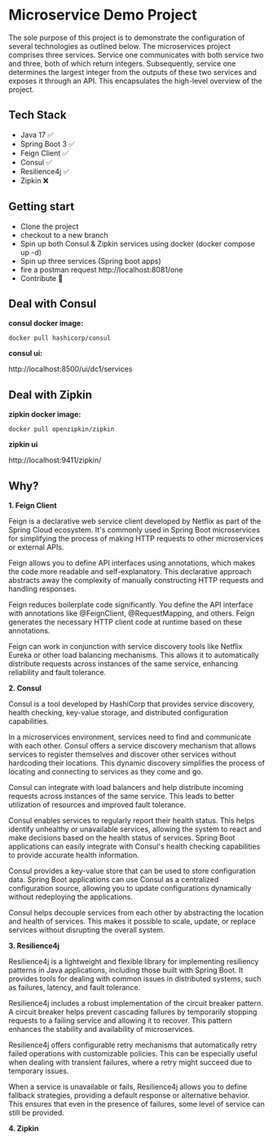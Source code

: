 # Microservice Demo Project

The sole purpose of this project is to demonstrate the configuration of several technologies as outlined below. The microservices project comprises three services. Service one communicates with both service two and three, both of which return integers. Subsequently, service one determines the largest integer from the outputs of these two services and exposes it through an API. This encapsulates the high-level overview of the project.

## Tech Stack
- Java 17 ✅
- Spring Boot 3 ✅
- Feign Client ✅
- Consul ✅
- Resilience4j ✅
- Zipkin ❌ 


## Getting start
- Clone the project
- checkout to a new branch
- Spin up both Consul & Zipkin services using docker (docker compose up -d)
- Spin up three services (Spring boot apps)
- fire a postman request
  http://localhost:8081/one
- Contribute 🤞

## Deal with Consul


**consul docker image:** 

`docker pull hashicorp/consul`

**consul ui:**

http://localhost:8500/ui/dc1/services


## Deal with Zipkin

**zipkin docker image:**

`docker pull openzipkin/zipkin`

**zipkin ui**

http://localhost:9411/zipkin/



## Why?

**1. Feign Client**

Feign is a declarative web service client developed by Netflix as part of the Spring Cloud ecosystem. It's commonly used in Spring Boot microservices for simplifying the process of making HTTP requests to other microservices or external APIs.

Feign allows you to define API interfaces using annotations, which makes the code more readable and self-explanatory. This declarative approach abstracts away the complexity of manually constructing HTTP requests and handling responses.

Feign reduces boilerplate code significantly. You define the API interface with annotations like @FeignClient, @RequestMapping, and others. Feign generates the necessary HTTP client code at runtime based on these annotations.

Feign can work in conjunction with service discovery tools like Netflix Eureka or other load balancing mechanisms. This allows it to automatically distribute requests across instances of the same service, enhancing reliability and fault tolerance.


**2. Consul**

Consul is a tool developed by HashiCorp that provides service discovery, health checking, key-value storage, and distributed configuration capabilities.

In a microservices environment, services need to find and communicate with each other. Consul offers a service discovery mechanism that allows services to register themselves and discover other services without hardcoding their locations. This dynamic discovery simplifies the process of locating and connecting to services as they come and go.

Consul can integrate with load balancers and help distribute incoming requests across instances of the same service. This leads to better utilization of resources and improved fault tolerance.

Consul enables services to regularly report their health status. This helps identify unhealthy or unavailable services, allowing the system to react and make decisions based on the health status of services. Spring Boot applications can easily integrate with Consul's health checking capabilities to provide accurate health information.

Consul provides a key-value store that can be used to store configuration data. Spring Boot applications can use Consul as a centralized configuration source, allowing you to update configurations dynamically without redeploying the applications.

Consul helps decouple services from each other by abstracting the location and health of services. This makes it possible to scale, update, or replace services without disrupting the overall system.

**3. Resilience4j**

Resilience4j is a lightweight and flexible library for implementing resiliency patterns in Java applications, including those built with Spring Boot. It provides tools for dealing with common issues in distributed systems, such as failures, latency, and fault tolerance.

Resilience4j includes a robust implementation of the circuit breaker pattern. A circuit breaker helps prevent cascading failures by temporarily stopping requests to a failing service and allowing it to recover. This pattern enhances the stability and availability of microservices.

Resilience4j offers configurable retry mechanisms that automatically retry failed operations with customizable policies. This can be especially useful when dealing with transient failures, where a retry might succeed due to temporary issues.

When a service is unavailable or fails, Resilience4j allows you to define fallback strategies, providing a default response or alternative behavior. This ensures that even in the presence of failures, some level of service can still be provided.

**4. Zipkin**

